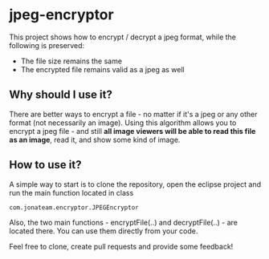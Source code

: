 # jpeg-encryptor
This project shows how to encrypt / decrypt a jpeg format, while the following is preserved:
- The file size remains the same
- The encrypted file remains valid as a jpeg as well

## Why should I use it?
There are better ways to encrypt a file - no matter if it's a jpeg or any other format (not necessarily an image).
Using this algorithm allows you to encrypt a jpeg file - and still **all image viewers will be able to read this file as an image**, read it, and show
some kind of image.

## How to use it?
A simple way to start is to clone the repository, open the eclipse project and run the main function located in class
    
    com.jonateam.encryptor.JPEGEncryptor

Also, the two main functions - encryptFile(..) and decryptFile(..) - are located there. You can use them directly from your code.


Feel free to clone, create pull requests and provide some feedback!
